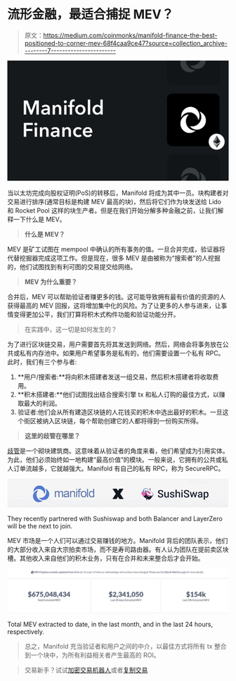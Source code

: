 # 流形金融，最适合捕捉 MEV？

> 原文：<https://medium.com/coinmonks/manifold-finance-the-best-positioned-to-corner-mev-68f4caa9ce47?source=collection_archive---------7----------------------->

![](img/b1cc2d71d73c6bea63197ad844dcdada.png)

当以太坊完成向股权证明(PoS)的转移后，Manifold 将成为其中一员。块构建者对交易进行排序(通常目标是构建 MEV 最高的块)，然后将它们作为块发送给 Lido 和 Rocket Pool 这样的块生产者。但是在我们开始分解多种金融之前，让我们解释一下什么是 MEV。

> **什么是 MEV？**

MEV 是矿工试图在 mempool 中确认的所有事务的值。一旦合并完成，验证器将代替挖掘器完成这项工作。但是现在，很多 MEV 是由被称为“搜索者”的人挖掘的，他们试图找到有利可图的交易提交给网络。

> **MEV 为什么重要？**

合并后，MEV 可以帮助验证者赚更多的钱。这可能导致拥有最有价值的资源的人获得最高的 MEV 回报，这将增加集中化的风险。为了让更多的人参与进来，让事情变得更加公平，我们打算将积木式构件功能和验证功能分开。

> 在实践中，这一切是如何发生的？

为了进行区块链交易，用户需要首先将其发送到网络。然后，网络会将事务放在公共或私有内存池中。如果用户希望事务是私有的，他们需要设置一个私有 RPC。此时，我们有三个参与者:

1.  **用户/搜索者:**将向积木搭建者发送一组交易，然后积木搭建者将收取费用。
2.  **积木搭建者:**他们试图找出结合搜索引擎 tx 和私人订购的最佳方式，以赚取最大的利润。
3.  验证者:他们会从所有建造区块链的人花钱买的积木中选出最好的积木。一旦这个街区被纳入区块链，每个帮助创建它的人都将得到一份购买所得。

> **这里的歧管在哪里？**

[歧管](https://www.manifoldfinance.com/)是一个砌块建筑商。这意味着从验证者的角度来看，他们希望成为引用实体。为此，他们必须始终如一地构建“最高价值”的模块。一般来说，它拥有的公共或私人订单流越多，它就越强大。Manifold 有自己的私有 RPC，称为 SecureRPC。

![](img/d0ba8e050a58d60571630c3651fde293.png)

They recently partnered with Sushiswap and both Balancer and LayerZero will be the next to join.

MEV 市场是一个人们可以通过交易赚钱的地方。Manifold 背后的团队表示，他们的大部分收入来自大宗拍卖市场，而不是寿司路由器。有人认为团队在提前卖区块槽。其他收入来自他们的积木业务，只有在合并和未来整合后才会开始。

![](img/bed411ed699b434ab168b756055e9414.png)

Total MEV extracted to date, in the last month, and in the last 24 hours, respectively.

> 总之，Manifold 充当验证者和用户之间的中介，以最佳方式将所有 tx 整合到一个块中，为所有利益相关者产生最高的 ROI。

> 交易新手？试试[加密交易机器人](/coinmonks/crypto-trading-bot-c2ffce8acb2a)或者[复制交易](/coinmonks/top-10-crypto-copy-trading-platforms-for-beginners-d0c37c7d698c)